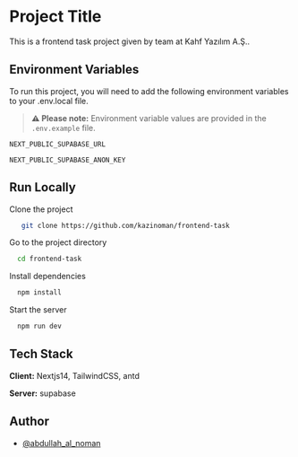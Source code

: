 
# Project Title

This is a frontend task project given by team at Kahf Yazılım A.Ş..


## Environment Variables

To run this project, you will need to add the following environment variables to your .env.local file.

> **⚠️ Please note:** Environment variable values are provided in the `.env.example` file.




`NEXT_PUBLIC_SUPABASE_URL`

`NEXT_PUBLIC_SUPABASE_ANON_KEY`


## Run Locally

Clone the project

```bash
   git clone https://github.com/kazinoman/frontend-task
```

Go to the project directory

```bash
  cd frontend-task
```

Install dependencies

```bash
  npm install
```

Start the server

```bash
  npm run dev
```


## Tech Stack

**Client:** Nextjs14, TailwindCSS, antd

**Server:** supabase


## Author

- [@abdullah_al_noman](https://github.com/kazinoman)

